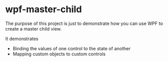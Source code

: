 wpf-master-child
================

The purpose of this project is just to demonstrate how you can use WPF to create a master child view.

It demonstrates

 - Binding the values of one control to the state of another
 - Mapping custom objects to custom controls
